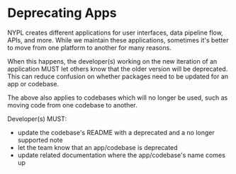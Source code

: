 # Deprecating Apps

NYPL creates different applications for user interfaces, data pipeline flow, APIs, and more. While we maintain these applications, sometimes it's better to move from one platform to another for many reasons.

When this happens, the developer(s) working on the new iteration of an application MUST let others know that the older version will be deprecated. This can reduce confusion on whether packages need to be updated for an app or codebase.

The above also applies to codebases which will no longer be used, such as moving code from one codebase to another.

Developer(s) MUST:
* update the codebase's README with a deprecated and a no longer supported note
* let the team know that an app/codebase is deprecated
* update related documentation where the app/codebase's name comes up
